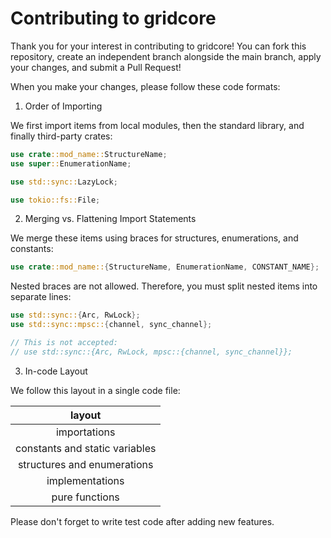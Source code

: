 # Contributing to gridcore

Thank you for your interest in contributing to gridcore! You can fork this repository, create an independent branch alongside the main branch, apply your changes, and submit a Pull Request!

When you make your changes, please follow these code formats:

1. Order of Importing

We first import items from local modules, then the standard library, and finally third-party crates:

```rust
use crate::mod_name::StructureName;
use super::EnumerationName;

use std::sync::LazyLock;

use tokio::fs::File;
```

2. Merging vs. Flattening Import Statements

We merge these items using braces for structures, enumerations, and constants:

```rust
use crate::mod_name::{StructureName, EnumerationName, CONSTANT_NAME};
```

Nested braces are not allowed. Therefore, you must split nested items into separate lines:

```rust
use std::sync::{Arc, RwLock};
use std::sync::mpsc::{channel, sync_channel};

// This is not accepted:
// use std::sync::{Arc, RwLock, mpsc::{channel, sync_channel}};
```

3. In-code Layout

We follow this layout in a single code file:

|             layout             |
| :----------------------------: |
|          importations          |
| constants and static variables |
|  structures and enumerations   |
|        implementations         |
|         pure functions         |

Please don't forget to write test code after adding new features.
